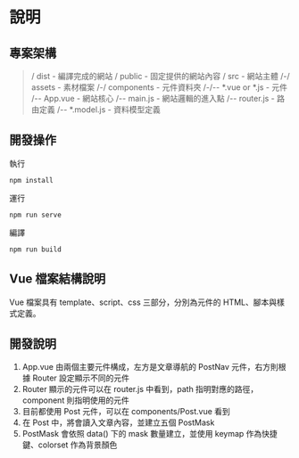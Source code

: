 # 說明
## 專案架構
> / dist - 編譯完成的網站
> / public - 固定提供的網站內容
> / src - 網站主體
> /-/ assets - 素材檔案
> /-/ components - 元件資料夾
> /-/-- *.vue or *.js - 元件
> /-- App.vue - 網站核心
> /-- main.js - 網站邏輯的進入點
> /-- router.js - 路由定義
> /-- *.model.js - 資料模型定義

## 開發操作
執行
```
npm install
```
運行
```
npm run serve
```
編譯
```
npm run build
```

## Vue 檔案結構說明
Vue 檔案具有 template、script、css 三部分，分別為元件的 HTML、腳本與樣式定義。

## 開發說明
1. App.vue 由兩個主要元件構成，左方是文章導航的 PostNav 元件，右方則根據 Router 設定顯示不同的元件
2. Router 顯示的元件可以在 router.js 中看到，path 指明對應的路徑，component 則指明使用的元件
3. 目前都使用 Post 元件，可以在 components/Post.vue 看到
4. 在 Post 中，將會讀入文章內容，並建立五個 PostMask
5. PostMask 會依照 data() 下的 mask 數量建立，並使用 keymap 作為快捷鍵、colorset 作為背景顏色